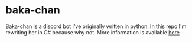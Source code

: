 # baka-chan
Baka-chan is a discord bot I've originally written in python. In this repo I'm rewriting her in C# because why not.
More information is available [here](https://999eagle.moe/Projects/Baka-chan)